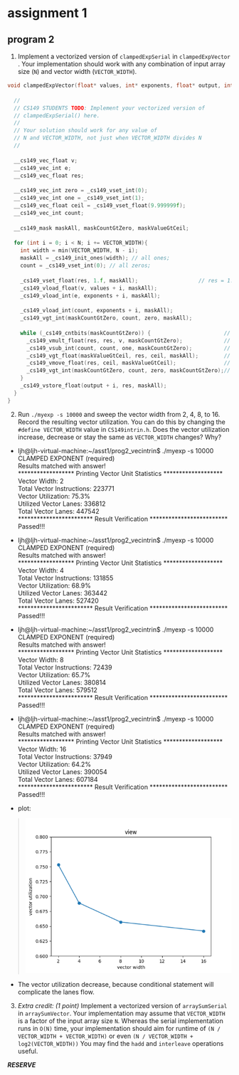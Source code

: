 # assignment 1
## program 2
1.  Implement a vectorized version of `clampedExpSerial` in `clampedExpVector` . Your implementation 
should work with any combination of input array size (`N`) and vector width (`VECTOR_WIDTH`). 
```cpp
void clampedExpVector(float* values, int* exponents, float* output, int N) {

  //
  // CS149 STUDENTS TODO: Implement your vectorized version of
  // clampedExpSerial() here.
  //
  // Your solution should work for any value of
  // N and VECTOR_WIDTH, not just when VECTOR_WIDTH divides N
  //

  __cs149_vec_float v;
  __cs149_vec_int e;
  __cs149_vec_float res;

  __cs149_vec_int zero = _cs149_vset_int(0);
  __cs149_vec_int one = _cs149_vset_int(1);
  __cs149_vec_float ceil = _cs149_vset_float(9.999999f);
  __cs149_vec_int count;

  __cs149_mask maskAll, maskCountGtZero, maskValueGtCeil;

  for (int i = 0; i < N; i += VECTOR_WIDTH){
    int width = min(VECTOR_WIDTH, N - i);
    maskAll = _cs149_init_ones(width); // all ones;
    count = _cs149_vset_int(0); // all zeros;

    _cs149_vset_float(res, 1.f, maskAll);                   // res = 1.0;
    _cs149_vload_float(v, values + i, maskAll);
    _cs149_vload_int(e, exponents + i, maskAll);

    _cs149_vload_int(count, exponents + i, maskAll);
    _cs149_vgt_int(maskCountGtZero, count, zero, maskAll);

    while (_cs149_cntbits(maskCountGtZero)) {                       // while (exp > 0) {
      _cs149_vmult_float(res, res, v, maskCountGtZero);             //  res *= values;
      _cs149_vsub_int(count, count, one, maskCountGtZero);          //  exp -= 1;
      _cs149_vgt_float(maskValueGtCeil, res, ceil, maskAll);        //  if (res > 9.999999)
      _cs149_vmove_float(res, ceil, maskValueGtCeil);               //    res = 9.999999;
      _cs149_vgt_int(maskCountGtZero, count, zero, maskCountGtZero);// }
    }
    _cs149_vstore_float(output + i, res, maskAll);
  }
}
```

2.  Run `./myexp -s 10000` and sweep the vector width from 2, 4, 8, to 16. Record the resulting vector 
utilization. You can do this by changing the `#define VECTOR_WIDTH` value in `CS149intrin.h`. 
Does the vector utilization increase, decrease or stay the same as `VECTOR_WIDTH` changes? Why?

- ljh@ljh-virtual-machine:~/asst1/prog2_vecintrin$ ./myexp -s 10000  
CLAMPED EXPONENT (required)   
Results matched with answer!  
****************** Printing Vector Unit Statistics *******************  
Vector Width:              2  
Total Vector Instructions: 223771  
Vector Utilization:        75.3%  
Utilized Vector Lanes:     336812  
Total Vector Lanes:        447542  
************************ Result Verification *************************  
Passed!!!  
- ljh@ljh-virtual-machine:~/asst1/prog2_vecintrin$ ./myexp -s 10000  
CLAMPED EXPONENT (required)   
Results matched with answer!  
****************** Printing Vector Unit Statistics *******************  
Vector Width:              4  
Total Vector Instructions: 131855  
Vector Utilization:        68.9%  
Utilized Vector Lanes:     363442  
Total Vector Lanes:        527420  
************************ Result Verification *************************  
Passed!!!  
- ljh@ljh-virtual-machine:~/asst1/prog2_vecintrin$ ./myexp -s 10000  
CLAMPED EXPONENT (required)   
Results matched with answer!  
****************** Printing Vector Unit Statistics *******************  
Vector Width:              8  
Total Vector Instructions: 72439  
Vector Utilization:        65.7%  
Utilized Vector Lanes:     380814  
Total Vector Lanes:        579512  
************************ Result Verification *************************  
Passed!!!  
- ljh@ljh-virtual-machine:~/asst1/prog2_vecintrin$ ./myexp -s 10000  
CLAMPED EXPONENT (required)   
Results matched with answer!  
****************** Printing Vector Unit Statistics *******************  
Vector Width:              16  
Total Vector Instructions: 37949  
Vector Utilization:        64.2%  
Utilized Vector Lanes:     390054  
Total Vector Lanes:        607184  
************************ Result Verification *************************  
Passed!!!  

- plot:
> ![alt text](Figure_1.png)
- The vector utilization decrease, because conditional statement will complicate the lanes flow.

3.  _Extra credit: (1 point)_ Implement a vectorized version of `arraySumSerial` in `arraySumVector`. Your implementation may assume that `VECTOR_WIDTH` is a factor of the input array size `N`. Whereas the serial implementation runs in `O(N)` time, your implementation should aim for runtime of `(N / VECTOR_WIDTH + VECTOR_WIDTH)` or even `(N / VECTOR_WIDTH + log2(VECTOR_WIDTH))`  You may find the `hadd` and `interleave` operations useful.

***RESERVE***